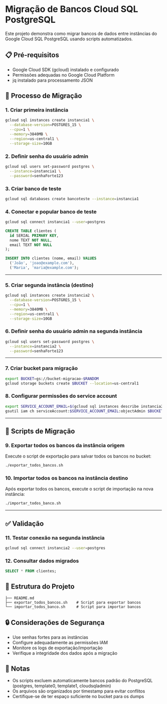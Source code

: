 # Migração de Bancos Cloud SQL PostgreSQL

Este projeto demonstra como migrar bancos de dados entre instâncias do Google Cloud SQL PostgreSQL usando scripts automatizados.

## 📋 Pré-requisitos

- Google Cloud SDK (gcloud) instalado e configurado
- Permissões adequadas no Google Cloud Platform
- jq instalado para processamento JSON

## 🚀 Processo de Migração

### 1. Criar primeira instância

```sh
gcloud sql instances create instancia1 \
  --database-version=POSTGRES_15 \
  --cpu=1 \
  --memory=3840MB \
  --region=us-central1 \
  --storage-size=10GB
```

### 2. Definir senha do usuário admin

```sh
gcloud sql users set-password postgres \
  --instance=instancia1 \
  --password=senhaForte123
```

### 3. Criar banco de teste

```sh
gcloud sql databases create bancoteste --instance=instancia1
```

### 4. Conectar e popular banco de teste

```sh
gcloud sql connect instancia1 --user=postgres
```

```sql
CREATE TABLE clientes (
  id SERIAL PRIMARY KEY,
  nome TEXT NOT NULL,
  email TEXT NOT NULL
);

INSERT INTO clientes (nome, email) VALUES
  ('João', 'joao@example.com'),
  ('Maria', 'maria@example.com');
```

---

### 5. Criar segunda instância (destino)

```sh
gcloud sql instances create instancia2 \
  --database-version=POSTGRES_15 \
  --cpu=1 \
  --memory=3840MB \
  --region=us-central1 \
  --storage-size=10GB
```

### 6. Definir senha do usuário admin na segunda instância

```sh
gcloud sql users set-password postgres \
  --instance=instancia2 \
  --password=senhaForte123
```

---

### 7. Criar bucket para migração

```sh
export BUCKET=gs://bucket-migracao-$RANDOM
gcloud storage buckets create $BUCKET --location=us-central1
```

### 8. Configurar permissões do service account

```sh
export SERVICE_ACCOUNT_EMAIL=$(gcloud sql instances describe instancia2 --format="value(serviceAccountEmailAddress)")
gsutil iam ch serviceAccount:$SERVICE_ACCOUNT_EMAIL:objectAdmin $BUCKET
```

---

## 🔧 Scripts de Migração

### 9. Exportar todos os bancos da instância origem

Execute o script de exportação para salvar todos os bancos no bucket:

```sh
./exportar_todos_bancos.sh
```

### 10. Importar todos os bancos na instância destino

Após exportar todos os bancos, execute o script de importação na nova instância:

```sh
./importar_todos_banco.sh
```

---

## ✅ Validação

### 11. Testar conexão na segunda instância

```sh
gcloud sql connect instancia2 --user=postgres
```

### 12. Consultar dados migrados

```sql
SELECT * FROM clientes;
```

## 📁 Estrutura do Projeto

```
├── README.md
├── exportar_todos_bancos.sh    # Script para exportar bancos
└── importar_todos_banco.sh     # Script para importar bancos
```

## 🔒 Considerações de Segurança

- Use senhas fortes para as instâncias
- Configure adequadamente as permissões IAM
- Monitore os logs de exportação/importação
- Verifique a integridade dos dados após a migração

## 📝 Notas

- Os scripts excluem automaticamente bancos padrão do PostgreSQL (postgres, template0, template1, cloudsqladmin)
- Os arquivos são organizados por timestamp para evitar conflitos
- Certifique-se de ter espaço suficiente no bucket para os dumps
